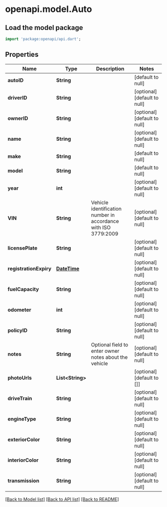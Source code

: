 # openapi.model.Auto

## Load the model package
```dart
import 'package:openapi/api.dart';
```

## Properties
Name | Type | Description | Notes
------------ | ------------- | ------------- | -------------
**autoID** | **String** |  | [default to null]
**driverID** | **String** |  | [optional] [default to null]
**ownerID** | **String** |  | [optional] [default to null]
**name** | **String** |  | [optional] [default to null]
**make** | **String** |  | [default to null]
**model** | **String** |  | [default to null]
**year** | **int** |  | [optional] [default to null]
**VIN** | **String** | Vehicle identification number in accordance with ISO 3779:2009 | [optional] [default to null]
**licensePlate** | **String** |  | [optional] [default to null]
**registrationExpiry** | [**DateTime**](DateTime.md) |  | [optional] [default to null]
**fuelCapacity** | **String** |  | [optional] [default to null]
**odometer** | **int** |  | [optional] [default to null]
**policyID** | **String** |  | [optional] [default to null]
**notes** | **String** | Optional field to enter owner notes about the vehicle | [optional] [default to null]
**photoUrls** | **List&lt;String&gt;** |  | [optional] [default to []]
**driveTrain** | **String** |  | [optional] [default to null]
**engineType** | **String** |  | [optional] [default to null]
**exteriorColor** | **String** |  | [optional] [default to null]
**interiorColor** | **String** |  | [optional] [default to null]
**transmission** | **String** |  | [optional] [default to null]

[[Back to Model list]](../README.md#documentation-for-models) [[Back to API list]](../README.md#documentation-for-api-endpoints) [[Back to README]](../README.md)


